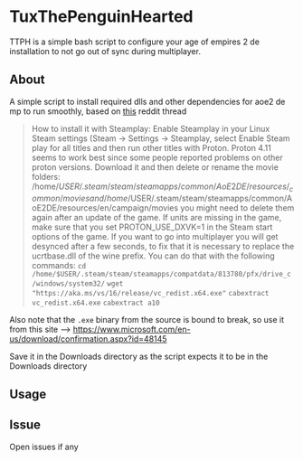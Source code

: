 # TuxThePenguinHearted
TTPH is a simple bash script to configure your age of empires 2 de installation to not go out of sync during multiplayer.

## About
A simple script to install required dlls and other dependencies for aoe2 de mp to run smoothly, based on [this]() reddit thread

>  How to install it with Steamplay:
Enable Steamplay in your Linux Steam settings (Steam -> Settings -> Steamplay, select Enable Steam play for all titles and then run other titles with Proton. Proton 4.11 seems to work best since some people reported problems on other proton versions.
Download it and then delete or rename the movie folders:
/home/$USER/.steam/steam/steamapps/common/AoE2DE/resources/_common/movies
and
/home/$USER/.steam/steam/steamapps/common/AoE2DE/resources/en/campaign/movies
you might need to delete them again after an update of the game.
If units are missing in the game, make sure that you set PROTON_USE_DXVK=1 in the Steam start options of the game.
If you want to go into multiplayer you will get desynced after a few seconds, to fix that it is necessary to replace the ucrtbase.dll of the wine prefix.
You can do that with the following commands:
`cd /home/$USER/.steam/steam/steamapps/compatdata/813780/pfx/drive_c/windows/system32/`
`wget "https://aka.ms/vs/16/release/vc_redist.x64.exe"`
`cabextract vc_redist.x64.exe`
`cabextract a10 `

Also note that the `.exe` binary from the source is bound to break, so use it from this site --> https://www.microsoft.com/en-us/download/confirmation.aspx?id=48145

Save it in the Downloads directory as the script expects it to be in the Downloads directory

## Usage




## Issue
Open issues if any
